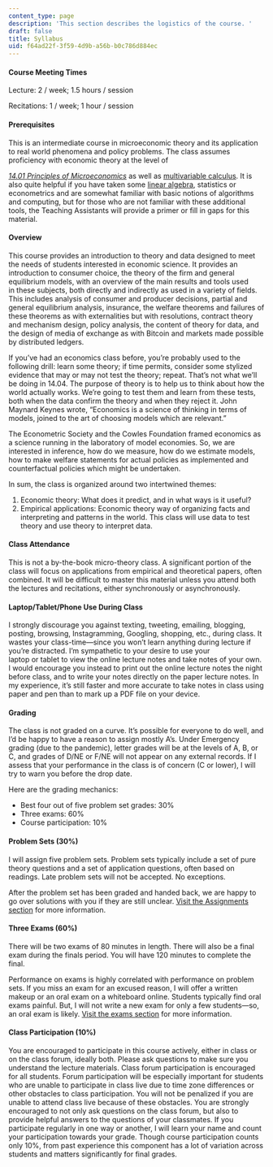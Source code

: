 ```yaml
---
content_type: page
description: 'This section describes the logistics of the course. '
draft: false
title: Syllabus
uid: f64ad22f-3f59-4d9b-a56b-b0c786d884ec
---
```

#### Course Meeting Times

Lecture: 2 / week; 1.5 hours / session

Recitations: 1 / week; 1 hour / session

#### Prerequisites

This is an intermediate course in microeconomic theory and its application to real world phenomena and policy problems. The class assumes proficiency with economic theory at the level of

[*14.01* *Principles of Microeconomics*](https://ocw.mit.edu/courses/14-01-principles-of-microeconomics-fall-2018/) as well as [multivariable calculus](https://ocw.mit.edu/courses/18-02sc-multivariable-calculus-fall-2010/). It is also quite helpful if you have taken some [linear algebra](https://ocw.mit.edu/courses/18-06sc-linear-algebra-fall-2011/), statistics or econometrics and are somewhat familiar with basic notions of algorithms and computing, but for those who are not familiar with these additional tools, the Teaching Assistants will provide a primer or fill in gaps for this material.

#### Overview

This course provides an introduction to theory and data designed to meet the needs of students interested in economic science. It provides an introduction to consumer choice, the theory of the firm and general equilibrium models, with an overview of the main results and tools used in these subjects, both directly and indirectly as used in a variety of fields. This includes analysis of consumer and producer decisions, partial and general equilibrium analysis, insurance, the welfare theorems and failures of these theorems as with externalities but with resolutions, contract theory and mechanism design, policy analysis, the content of theory for data, and the design of media of exchange as with Bitcoin and markets made possible by distributed ledgers. 

If you’ve had an economics class before, you’re probably used to the following drill: learn some theory; if time permits, consider some stylized evidence that may or may not test the theory; repeat. That’s not what we’ll be doing in 14.04. The purpose of theory is to help us to think about how the world actually works. We’re going to test them and learn from these tests, both when the data confirm the theory and when they reject it. John Maynard Keynes wrote, “Economics is a science of thinking in terms of models, joined to the art of choosing models which are relevant.”

The Econometric Society and the Cowles Foundation framed economics as a science running in the laboratory of model economies. So, we are interested in inference, how do we measure, how do we estimate models, how to make welfare statements for actual policies as implemented and counterfactual policies which might be undertaken.

In sum, the class is organized around two intertwined themes:

1. Economic theory: What does it predict, and in what ways is it useful?
2. Empirical applications: Economic theory way of organizing facts and interpreting and patterns in the world. This class will use data to test theory and use theory to interpret data.

#### Class Attendance

This is not a by-the-book micro-theory class. A significant portion of the class will focus on applications from empirical and theoretical papers, often combined. It will be difficult to master this material unless you attend both the lectures and recitations, either synchronously or asynchronously.

#### Laptop/Tablet/Phone Use During Class

I strongly discourage you against texting, tweeting, emailing, blogging, posting, browsing, Instagramming, Googling, shopping, etc., during class. It wastes your class-time—since you won’t learn anything during lecture if you’re distracted. I’m sympathetic to your desire to use your          
laptop or tablet to view the online lecture notes and take notes of your own. I would encourage you instead to print out the online lecture notes the night before class, and to write your notes directly on the paper lecture notes. In my experience, it’s still faster and more accurate to take notes in class using paper and pen than to mark up a PDF file on your device.

#### Grading

The class is not graded on a curve. It’s possible for everyone to do well, and I’d be happy to have a reason to assign mostly A’s. Under Emergency grading (due to the pandemic), letter grades will be at the levels of A, B, or C, and grades of D/NE or F/NE will not appear on any external records. If I assess that your performance in the class is of concern (C or lower), I will try to warn you before the drop date.

Here are the grading mechanics:

- Best four out of five problem set grades: 30%
- Three exams: 60%
- Course participation: 10%

#### Problem Sets (30%)

I will assign five problem sets. Problem sets typically include a set of pure theory questions and a set of application questions, often based on readings. Late problem sets will not be accepted. No exceptions. 

After the problem set has been graded and handed back, we are happy to go over solutions with you if they are still unclear. [Visit the Assignments section](https://draft.ocw.mit.edu/courses/14-04-intermediate-microeconomic-theory-fall-2020/pages/assignments/) for more information. 

#### Three Exams (60%)

There will be two exams of 80 minutes in length. There will also be a final exam during the finals period. You will have 120 minutes to complete the final. 

Performance on exams is highly correlated with performance on problem sets. If you miss an exam for an excused reason, I will offer a written makeup or an oral exam on a whiteboard online. Students typically find oral exams painful. But, I will not write a new exam for only a few students—so, an oral exam is likely. [Visit the exams section](https://ocw.mit.edu/courses/14-04-intermediate-microeconomic-theory-fall-2020/) for more information.

#### Class Participation (10%)

You are encouraged to participate in this course actively, either in class or on the class forum, ideally both. Please ask questions to make sure you understand the lecture materials. Class forum participation is encouraged for all students. Forum participation will be especially important for students who are unable to participate in class live due to time zone differences or other obstacles to class participation. You will not be penalized if you are unable to attend class live because of these obstacles. You are strongly encouraged to not only ask questions on the class forum, but also to provide helpful answers to the questions of your classmates. If you participate regularly in one way or another, I will learn your name and count your participation towards your grade. Though course participation counts only 10%, from past experience this component has a lot of variation across students and matters significantly for final grades.